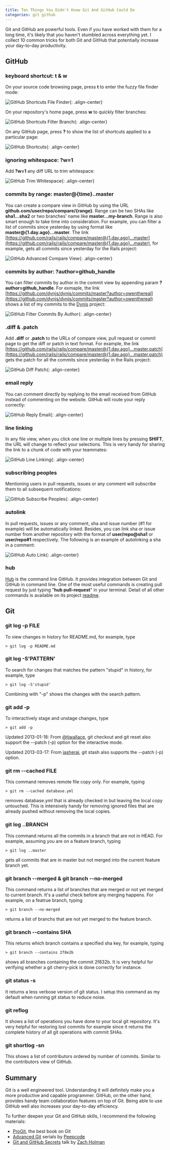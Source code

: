 ```yaml
---
title: Ten Things You Didn't Know Git And GitHub Could Do
categories: git github
---
```


Git and GitHub are powerful tools. Even if you have worked with them for
a long time, it's likely that you haven't stumbled across everything
yet. I collect 10 common tricks for both Git and GitHub that potentially
increase your day-to-day productivity.

<!--more-->

## GitHub

### keyboard shortcut: t & w

On your source code browsing page, press **t** to enter the fuzzy file
finder mode:

![GitHub Shortcuts File Finder](/assets/images/posts/github_shortcut_file_finder.png){: .align-center}

On your repository's home page, press **w** to quickly filter
branches:

![GitHub Shortcuts Filter Branch](/assets/images/posts/github_shortcut_filter_branch.png){: .align-center}

On any GitHub page, press **?** to show the list of shortcuts applied to a particular page:

![GitHub Shortcuts](/assets/images/posts/github_shortcuts.png){: .align-center}

### ignoring whitespace: ?w=1

Add **?w=1** any diff URL to trim whitespace:

![GitHub Trim Whitespace](/assets/images/posts/github_trim_whitespace.png){: .align-center}

### commits by range: master@{time}..master

You can create a compare view in GitHub by using the URL
**github.com/user/repo/compare/{range}**. Range can be two SHAs like
**sha1...sha2** or two branches' name like **master...my-branch**. Range
is also smart enough to take time into consideration. For example, you can filter a list
of commits since yesterday by using format like **master@{1.day.ago}...master**. The link
[https://github.com/rails/rails/compare/master@{1.day.ago}...master](https://github.com/rails/rails/compare/master@{1.day.ago}...master),
for example, gets all commits since yesterday for the Rails project:

![GitHub Advanced Compare View](/assets/images/posts/github_advanced_compare_view.png){: .align-center}

### commits by author: ?author=github_handle

You can filter commits by author in the commit view by appending param
**?author=github_handle**. For exmaple, the link
[https://github.com/dynjs/dynjs/commits/master?author=owenthereal](https://github.com/dynjs/dynjs/commits/master?author=owenthereal)
shows a list of my commits to the [Dynjs](http://dynjs.org/) project:

![GitHub Filter Commits By Author](/assets/images/posts/github_filter_by_author.png){: .align-center}

### .diff & .patch

Add **.diff** or **.patch** to the URLs of compare view, pull request or
commit page to get the diff or patch in text format. For example, the
link [https://github.com/rails/rails/compare/master@{1.day.ago}...master.patch](https://github.com/rails/rails/compare/master@{1.day.ago}...master.patch)
gets the patch for all the commits since yesterday in the Rails
project:

![GitHub Diff Patch](/assets/images/posts/github_diff_patch.png){: .align-center}

### email reply

You can comment directly by replying to the email received from GitHub
instead of commenting on the website. GitHub will route your reply correctly:

![GitHub Reply Email](/assets/images/posts/github_email_reply.png){: .align-center}

### line linking

In any file view, when you click one line or multiple lines by pressing
**SHIFT**, the URL will change to reflect your selections. This is very
handy for sharing the link to a chunk of code with your teammates:

![GitHub Line Linking](/assets/images/posts/github_line_linking.png){: .align-center}

### subscribing peoples

Mentioning users in pull requests, issues or any comment will subscribe them to all
subsequent notifications:

![GitHub Subscribe Peoples](/assets/images/posts/github_subscribe_peoples.png){: .align-center}

### autolink

In pull requests, issues or any comment, sha and issue number
(#1 for example) will be automatically linked. Besides, you can link sha
or issue number from another repository with the format of
**user/repo@sha1** or **user/repo#1** respectively. The following is an
example of autolinking a sha in a comment:

![GitHub Auto Link](/assets/images/posts/github_auto_link.png){: .align-center}

### hub

[Hub](https://github.com/defunkt/hub) is the command line GitHub. It
provides integration between Git and GitHub in command line. One of
the most useful commands is creating pull request by just typing "**hub pull-request**" in your terminal.
Detail of all other commands is available on its project
[readme](https://github.com/defunkt/hub#commands).

## Git

### git log -p FILE

To view changes in history for README.md, for example, type

```
> git log -p README.md
```

### git log -S'PATTERN'

To search for changes that matches the pattern "stupid" in history, for example, type

```
> git log -S'stupid'
```

Combining with "-p" shows the changes with the search pattern.

### git add -p

To interactively stage and unstage changes, type

```
> git add -p
```

Updated 2013-01-18: From [@tjwallace](https://twitter.com/tjwallace), git checkout and git reset also support the --patch (-p)
option for the interactive mode.

Updated 2013-03-17: From
[jasherai](http://owenou.com/2012/01/13/ten-things-you-didnt-know-git-and-github-could-do.html#comment-832473162), git stash also supports the --patch (-p) option.

### git rm --cached FILE

This command removes remote file copy only. For example, typing

```
> git rm --cached database.yml
```

removes database.yml that is already checked in but leaving the local copy untouched.
This is intensively handy for removing ignored files that are already pushed without removing the local copies.

### git log ..BRANCH

This command returns all the commits in a branch that are not in HEAD. For example,
assuming you are on a feature branch, typing

```
> git log ..master
```

gets all commits that are in master but not merged into the current
feature branch yet.

### git branch --merged & git branch --no-merged

This command returns a list of branches that are merged or not yet merged
to current branch. It's a useful check before any merging happens. For
example, on a featrue branch, typing

```
> git branch --no-merged
```

returns a list of branchs that are not yet merged to the feature branch.

### git branch --contains SHA

This returns which branch contains a specified sha key, for example, typing

```
> git branch --contains 2f8e2b
```

shows all branches containing the commit 2f832b. It is very helpful for
verifying whether a git cherry-pick is done correctly for instance.

### git status -s

It returns a less verbose version of git status. I setup this command as
my default when running git status to reduce noise.

### git reflog

It shows a list of operations you have done to your local git
repository. It's very helpful for restoring lost commits for example
since it returns the complete history of all git operations with commit
SHAs.

### git shortlog -sn

This shows a list of contributors ordered by number of commits. Similar
to the contributors view of GitHub.

## Summary

Git is a well engineered tool. Understanding it will definitely make you a
more productive and capable programmer. GitHub, on the other hand,
provides handy team collaboration features on top of Git. Being able to use
GitHub well also increases your day-to-day efficiency.

To further deepen your Git and GitHub skills, I recommend the following
materials:

* [ProGit](http://git-scm.com/book), the best book on Git
* [Advanced Git](https://peepcode.com/products/advanced-git) serials by [Peepcode](https://peepcode.com/)
* [Git and GitHub Secrets](http://zachholman.com/talk/git-github-secrets/) talk by [Zach Holman](https://twitter.com/holman)
